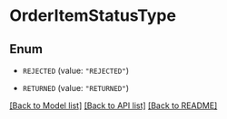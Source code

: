 # OrderItemStatusType

## Enum


* `REJECTED` (value: `"REJECTED"`)

* `RETURNED` (value: `"RETURNED"`)


[[Back to Model list]](../README.md#documentation-for-models) [[Back to API list]](../README.md#documentation-for-api-endpoints) [[Back to README]](../README.md)



